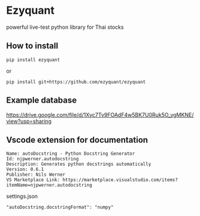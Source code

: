 # Ezyquant

powerful live-test python library for Thai stocks

## How to install

```
pip install ezyquant
```

or

```
pip install git+https://github.com/ezyquant/ezyquant
```

## Example database

https://drive.google.com/file/d/1Xyc7Tv9FOAdF4w5BK7U0Ruk5O_vgMKNE/view?usp=sharing

## Vscode extension for documentation

```
Name: autoDocstring - Python Docstring Generator
Id: njpwerner.autodocstring
Description: Generates python docstrings automatically
Version: 0.6.1
Publisher: Nils Werner
VS Marketplace Link: https://marketplace.visualstudio.com/items?itemName=njpwerner.autodocstring
```

settings.json

```
"autoDocstring.docstringFormat": "numpy"
```
